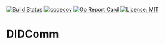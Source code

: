 [![Build Status](https://travis-ci.org/tetreaulttech/didcomm.svg?branch=master)](https://travis-ci.org/tetreaulttech/wallet)
[![codecov](https://codecov.io/gh/tetreaulttech/didcomm/branch/master/graph/badge.svg)](https://codecov.io/gh/tetreaulttech/wallet)
[![Go Report Card](https://goreportcard.com/badge/github.com/tetreaulttech/didcomm)](https://goreportcard.com/report/github.com/tetreaulttech/wallet)
[![License: MIT](https://img.shields.io/badge/License-MIT-yellow.svg)](https://opensource.org/licenses/MIT)

# DIDComm
